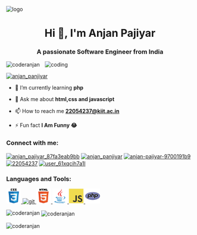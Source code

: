 ![logo](https://github.com/coderanjan/coderanjan/blob/main/github-header-image%20(1).png)
<h1 align="center">Hi 👋, I'm Anjan Pajiyar</h1>
<h3 align="center">A passionate Software Engineer from India</h3>

<img align ="right" alt="coding" width="400" src="https://camo.githubusercontent.com/7de37139d0b4c1ce40865e799b446c0e963a3dd8fb68d239707237c40604fa3d/68747470733a2f2f63646e2e6472696262626c652e636f6d2f75736572732f3733303730332f73637265656e73686f74732f363538313234332f6176656e746f2e676966">


<p align="left"> <img src="https://komarev.com/ghpvc/?username=coderanjan&label=Profile%20views&color=0e75b6&style=flat" alt="coderanjan" /> </p>

<p align="left"> <a href="https://twitter.com/anjan_panjiyar" target="blank"><img src="https://img.shields.io/twitter/follow/anjan_panjiyar?logo=twitter&style=for-the-badge" alt="anjan_panjiyar" /></a> </p>

- 🌱 I’m currently learning **php**

- 💬 Ask me about **html,css and javascript**

- 📫 How to reach me **22054237@kiit.ac.in**

- ⚡ Fun fact **I Am Funny 😂**

<h3 align="left">Connect with me:</h3>
<p align="left">
<a href="https://dev.to/anjan_pajiyar_87fa3eab9bb" target="blank"><img align="center" src="https://raw.githubusercontent.com/rahuldkjain/github-profile-readme-generator/master/src/images/icons/Social/devto.svg" alt="anjan_pajiyar_87fa3eab9bb" height="30" width="40" /></a>
<a href="https://twitter.com/anjan_panjiyar" target="blank"><img align="center" src="https://raw.githubusercontent.com/rahuldkjain/github-profile-readme-generator/master/src/images/icons/Social/twitter.svg" alt="anjan_panjiyar" height="30" width="40" /></a>
<a href="https://linkedin.com/in/anjan-pajiyar-9700191b9" target="blank"><img align="center" src="https://raw.githubusercontent.com/rahuldkjain/github-profile-readme-generator/master/src/images/icons/Social/linked-in-alt.svg" alt="anjan-pajiyar-9700191b9" height="30" width="40" /></a>
<a href="https://www.leetcode.com/22054237" target="blank"><img align="center" src="https://raw.githubusercontent.com/rahuldkjain/github-profile-readme-generator/master/src/images/icons/Social/leet-code.svg" alt="22054237" height="30" width="40" /></a>
<a href="https://auth.geeksforgeeks.org/user/user_61xqcih7a1l" target="blank"><img align="center" src="https://raw.githubusercontent.com/rahuldkjain/github-profile-readme-generator/master/src/images/icons/Social/geeks-for-geeks.svg" alt="user_61xqcih7a1l" height="30" width="40" /></a>
</p>

<h3 align="left">Languages and Tools:</h3>
<p align="left"> <a href="https://www.w3schools.com/css/" target="_blank" rel="noreferrer"> <img src="https://raw.githubusercontent.com/devicons/devicon/master/icons/css3/css3-original-wordmark.svg" alt="css3" width="40" height="40"/> </a> <a href="https://git-scm.com/" target="_blank" rel="noreferrer"> <img src="https://www.vectorlogo.zone/logos/git-scm/git-scm-icon.svg" alt="git" width="40" height="40"/> </a> <a href="https://www.w3.org/html/" target="_blank" rel="noreferrer"> <img src="https://raw.githubusercontent.com/devicons/devicon/master/icons/html5/html5-original-wordmark.svg" alt="html5" width="40" height="40"/> </a> <a href="https://www.java.com" target="_blank" rel="noreferrer"> <img src="https://raw.githubusercontent.com/devicons/devicon/master/icons/java/java-original.svg" alt="java" width="40" height="40"/> </a> <a href="https://developer.mozilla.org/en-US/docs/Web/JavaScript" target="_blank" rel="noreferrer"> <img src="https://raw.githubusercontent.com/devicons/devicon/master/icons/javascript/javascript-original.svg" alt="javascript" width="40" height="40"/> </a> <a href="https://www.php.net" target="_blank" rel="noreferrer"> <img src="https://raw.githubusercontent.com/devicons/devicon/master/icons/php/php-original.svg" alt="php" width="40" height="40"/> </a>  </p>

<p><img align="left" src="https://github-readme-stats.vercel.app/api/top-langs?username=coderanjan&show_icons=true&locale=en&layout=compact" alt="coderanjan" /></p>

<p>&nbsp;<img align="center" src="https://github-readme-stats.vercel.app/api?username=coderanjan&show_icons=true&locale=en" alt="coderanjan" /></p>

<p><img align="center" src="https://github-readme-streak-stats.herokuapp.com/?user=coderanjan&" alt="coderanjan" /></p>
